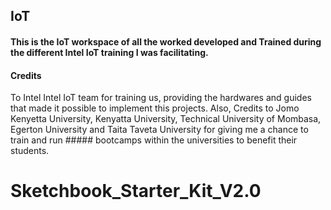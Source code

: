## IoT

#### This is the IoT workspace of all the worked developed and Trained during the different Intel IoT training I was facilitating. 

#### Credits
To Intel Intel IoT team for training us, providing the hardwares and guides that made it possible to implement this projects. Also, Credits to Jomo Kenyetta University, Kenyatta University, Technical University of Mombasa, Egerton University and Taita Taveta University for giving me a chance to train and run ##### bootcamps within the universities to benefit their students. 

Sketchbook_Starter_Kit_V2.0
===========================
